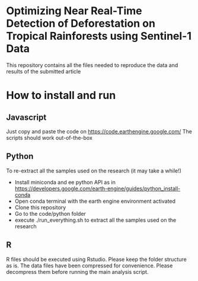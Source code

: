 # Optimizing Near Real-Time Detection of Deforestation on Tropical Rainforests using Sentinel-1 Data
This repository contains all the files needed to reproduce the data and results of the submitted article

#  How to install and run

## Javascript
Just copy and paste the code on https://code.earthengine.google.com/
The scripts should work out-of-the-box
## Python

To re-extract all the samples used on the research (it may take a while!)
- Install miniconda and ee python API as in https://developers.google.com/earth-engine/guides/python_install-conda
- Open conda terminal with the earth engine environment activated
- Clone this repository
- Go to the code/python folder
- execute ./run_everything.sh to extract all the samples used on the research

## R
R files should be executed using Rstudio.
Please keep the folder structure as is.
The data files have been compressed for convenience. Please decompress them before running the main analysis script.

